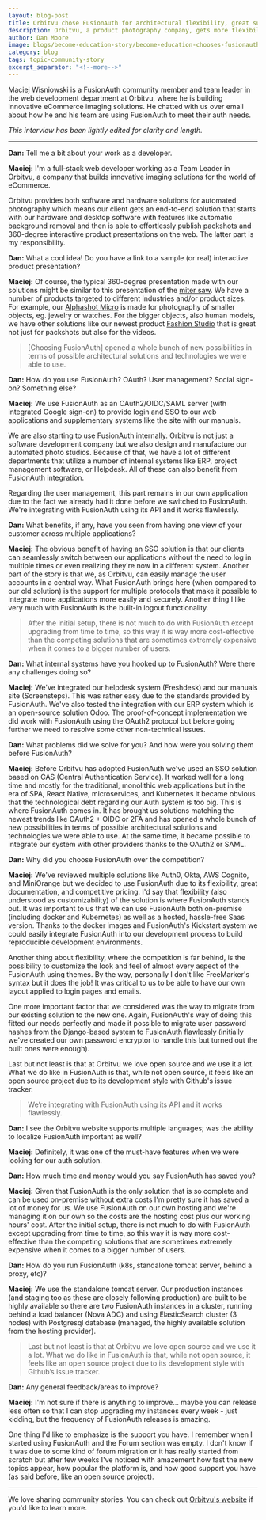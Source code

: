 ```yaml
---
layout: blog-post
title: Orbitvu chose FusionAuth for architectural flexibility, great support, and customizability
description: Orbitvu, a product photography company, gets more flexibility and value with FusionAuth.
author: Dan Moore
image: blogs/become-education-story/become-education-chooses-fusionauth-for-idaas.png
category: blog
tags: topic-community-story
excerpt_separator: "<!--more-->"
---
```


Maciej Wisniowski is a FusionAuth community member and team leader in the web development department at Orbitvu, where he is building innovative eCommerce imaging solutions. He chatted with us over email about how he and his team are using FusionAuth to meet their auth needs. 

<!--more-->

*This interview has been lightly edited for clarity and length.*

-------

**Dan:** Tell me a bit about your work as a developer.

**Maciej:** I'm a full-stack web developer working as a Team Leader in Orbitvu, a company that builds innovative imaging solutions for the world of eCommerce. 

Orbitvu provides both software and hardware solutions for automated photography which means our client gets an end-to-end solution that starts with our hardware and desktop software with features like automatic background removal and then is able to effortlessly publish packshots and 360-degree interactive product presentations on the web. The latter part is my responsibility.

**Dan:** What a cool idea! Do you have a link to a sample (or real) interactive product presentation? 

**Maciej:** Of course, the typical 360-degree presentation made with our solutions might be similar to this presentation of the [miter saw](https://orbitvu.co/share/uEnZJgngCNobquxATcbAyf/17144/orbittour/view). We have a number of products targeted to different industries and/or product sizes. For example, our [Alphashot Micro](https://orbitvu.com/product/alphashot-micro/) is made for photography of smaller objects, eg. jewelry or watches. For the bigger objects, also human models, we have other solutions like our newest product [Fashion Studio](https://orbitvu.com/product/fashion-studio/) that is great not just for packshots but also for the videos.

> [Choosing FusionAuth] opened a whole bunch of new possibilities in terms of possible architectural solutions and technologies we were able to use. 

**Dan:** How do you use FusionAuth? OAuth? User management? Social sign-on? Something else?

**Maciej:** We use FusionAuth as an OAuth2/OIDC/SAML server (with integrated Google sign-on) to provide login and SSO to our web applications and supplementary systems like the site with our manuals. 

We are also starting to use FusionAuth internally. Orbitvu is not just a software development company but we also design and manufacture our automated photo studios. Because of that, we have a lot of different departments that utilize a number of internal systems like ERP, project management software, or Helpdesk. All of these can also benefit from FusionAuth integration.

Regarding the user management, this part remains in our own application due to the fact we already had it done before we switched to FusionAuth. We're integrating with FusionAuth using its API and it works flawlessly.

**Dan:** What benefits, if any, have you seen from having one view of your customer across multiple applications?

**Maciej:** The obvious benefit of having an SSO solution is that our clients can seamlessly switch between our applications without the need to log in multiple times or even realizing they're now in a different system. Another part of the story is that we, as Orbitvu, can easily manage the user accounts in a central way. What FusionAuth brings here (when compared to our old solution) is the support for multiple protocols that make it possible to integrate more applications more easily and securely. Another thing I like very much with FusionAuth is the built-in logout functionality.

> After the initial setup, there is not much to do with FusionAuth except upgrading from time to time, so this way it is way more cost-effective than the competing solutions that are sometimes extremely expensive when it comes to a bigger number of users.

**Dan:** What internal systems have you hooked up to FusionAuth? Were there any challenges doing so?

**Maciej:** We've integrated our helpdesk system (Freshdesk) and our manuals site (Screensteps). This was rather easy due to the standards provided by FusionAuth. We've also tested the integration with our ERP system which is an open-source solution Odoo. The proof-of-concept implementation we did work with FusionAuth using the OAuth2 protocol but before going further we need to resolve some other non-technical issues.

**Dan:** What problems did we solve for you? And how were you solving them before FusionAuth?

**Maciej:** Before Orbitvu has adopted FusionAuth we've used an SSO solution based on CAS (Central Authentication Service). It worked well for a long time and mostly for the traditional, monolithic web applications but in the era of SPA, React Native, microservices, and Kubernetes it became obvious that the technological debt regarding our Auth system is too big. This is where FusionAuth comes in. It has brought us solutions matching the newest trends like OAuth2 + OIDC or 2FA and has opened a whole bunch of new possibilities in terms of possible architectural solutions and technologies we were able to use. At the same time, it became possible to integrate our system with other providers thanks to the OAuth2 or SAML.

**Dan:** Why did you choose FusionAuth over the competition?

**Maciej:** We've reviewed multiple solutions like Auth0, Okta, AWS Cognito, and MiniOrange but we decided to use FusionAuth due to its flexibility, great documentation, and competitive pricing. I'd say that flexibility (also understood as customizability) of the solution is where FusionAuth stands out. It was important to us that we can use FusionAuth both on-premise (including docker and Kubernetes) as well as a hosted, hassle-free Saas version. Thanks to the docker images and FusionAuth's Kickstart system we could easily integrate FusionAuth into our development process to build reproducible development environments.

Another thing about flexibility, where the competition is far behind, is the possibility to customize the look and feel of almost every aspect of the FusionAuth using themes. By the way, personally I don't like FreeMarker's syntax but it does the job! It was critical to us to be able to have our own layout applied to login pages and emails.

One more important factor that we considered was the way to migrate from our existing solution to the new one. Again, FusionAuth's way of doing this fitted our needs perfectly and made it possible to migrate user password hashes from the Django-based system to FusionAuth flawlessly (initially we've created our own password encryptor to handle this but turned out the built ones were enough).

Last but not least is that at Orbitvu we love open source and we use it a lot. What we do like in FusionAuth is that, while not open source, it feels like an open source project due to its development style with Github's issue tracker.

> We’re integrating with FusionAuth using its API and it works flawlessly.

**Dan:** I see the Orbitvu website supports multiple languages; was the ability to localize FusionAuth important as well?

**Maciej:** Definitely, it was one of the must-have features when we were looking for our auth solution.

**Dan:** How much time and money would you say FusionAuth has saved you?

**Maciej:** Given that FusionAuth is the only solution that is so complete and can be used on-premise without extra costs I'm pretty sure it has saved a lot of money for us. We use FusionAuth on our own hosting and we're managing it on our own so the costs are the hosting cost plus our working hours' cost. After the initial setup, there is not much to do with FusionAuth except upgrading from time to time, so this way it is way more cost-effective than the competing solutions that are sometimes extremely expensive when it comes to a bigger number of users.

**Dan:** How do you run FusionAuth (k8s, standalone tomcat server, behind a proxy, etc)?

**Maciej:** We use the standalone tomcat server. Our production instances (and staging too as these are closely following production) are built to be highly available so there are two FusionAuth instances in a cluster, running behind a load balancer (Nova ADC) and using ElasticSearch cluster (3 nodes) with Postgresql database (managed, the highly available solution from the hosting provider).

> Last but not least is that at Orbitvu we love open source and we use it a lot. What we do like in FusionAuth is that, while not open source, it feels like an open source project due to its development style with Github’s issue tracker.

**Dan:** Any general feedback/areas to improve?

**Maciej:** I'm not sure if there is anything to improve... maybe you can release less often so that I can stop upgrading my instances every week - just kidding, but the frequency of FusionAuth releases is amazing.

One thing I'd like to emphasize is the support you have. I remember when I started using FusionAuth and the Forum section was empty. I don't know if it was due to some kind of forum migration or it has really started from scratch but after few weeks I've noticed with amazement how fast the new topics appear, how popular the platform is, and how good support you have (as said before, like an open source project).

-------

We love sharing community stories. You can check out [Orbitvu's website](https://orbitvu.com/) if you'd like to learn more. 
